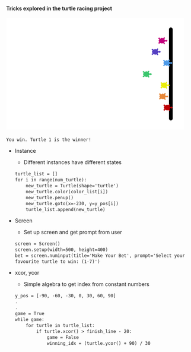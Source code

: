 #### Tricks explored in the turtle racing project

![image](https://github.com/hoytlui/Experiments/blob/main/Instance%20-%20turtle%20racing/image.png)

`You win. Turtle 1 is the winner!`

- Instance
  - Different instances have different states
  ```
  turtle_list = []
  for i in range(num_turtle):
      new_turtle = Turtle(shape='turtle')
      new_turtle.color(color_list[i])
      new_turtle.penup()
      new_turtle.goto(x=-230, y=y_pos[i])
      turtle_list.append(new_turtle)
    ```

- Screen
  - Set up screen and get prompt from user
  ```
  screen = Screen()
  screen.setup(width=500, height=400)
  bet = screen.numinput(title='Make Your Bet', prompt='Select your favourite turtle to win: (1-7)')
  ```

- xcor, ycor
  - Simple algebra to get index from constant numbers
  ```
  y_pos = [-90, -60, -30, 0, 30, 60, 90]
  .
  .
  game = True
  while game:
      for turtle in turtle_list:
          if turtle.xcor() > finish_line - 20:
              game = False
              winning_idx = (turtle.ycor() + 90) / 30
  ```
  
